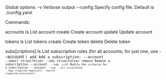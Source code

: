 Global options:
    -v              Verbose output
    --config        Specify config file. Default is ./config.yaml

Commands:

  accounts
    ls              List account
    create          Create account
    update          Update account

  tokens
    ls              List tokens
    create          Create token
    delete          Delete token

  subs[criptions]
    ls              List subscription rules
                    (for all accounts; for just one, use --account <code>)
    add             Add a subscription:
                    --account <code> --email <true|false> --sms <true|false>
    remove          Remove a subscription
                    --account <code> --sub <index>
    crit            Modify the criteria for a subscription:
                    --account <code> --sub <index>
                      --all <true|false>
                      --tags <required-tags|null>
                      --source <required-source|null>
